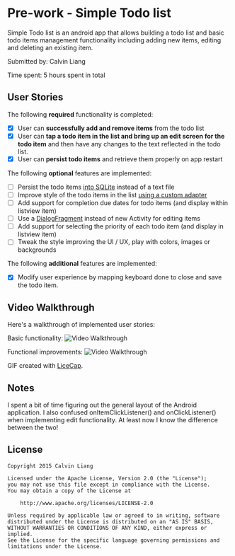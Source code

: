 # Pre-work - Simple Todo list

Simple Todo list is an android app that allows building a todo list and basic todo items management functionality including adding new items, editing and deleting an existing item.

Submitted by: Calvin Liang

Time spent: 5 hours spent in total

## User Stories

The following **required** functionality is completed:

* [x] User can **successfully add and remove items** from the todo list
* [x] User can **tap a todo item in the list and bring up an edit screen for the todo item** and then have any changes to the text reflected in the todo list.
* [x] User can **persist todo items** and retrieve them properly on app restart

The following **optional** features are implemented:

* [ ] Persist the todo items [into SQLite](http://guides.codepath.com/android/Persisting-Data-to-the-Device#sqlite) instead of a text file
* [ ] Improve style of the todo items in the list [using a custom adapter](http://guides.codepath.com/android/Using-an-ArrayAdapter-with-ListView)
* [ ] Add support for completion due dates for todo items (and display within listview item)
* [ ] Use a [DialogFragment](http://guides.codepath.com/android/Using-DialogFragment) instead of new Activity for editing items
* [ ] Add support for selecting the priority of each todo item (and display in listview item)
* [ ] Tweak the style improving the UI / UX, play with colors, images or backgrounds

The following **additional** features are implemented:

* [x] Modify user experience by mapping keyboard done to close and save the todo item.

## Video Walkthrough

Here's a walkthrough of implemented user stories:

Basic functionality:
![Video Walkthrough](http://i.imgur.com/aJaoSlD.gif)

Functional improvements:
![Video Walkthrough](http://i.imgur.com/RnAPzn2.gif)

GIF created with [LiceCap](http://www.cockos.com/licecap/).

## Notes

I spent a bit of time figuring out the general layout of the Android application. I also confused onItemClickListener() and onClickListener() when implementing edit functionality. At least now I know the difference between the two!

## License

    Copyright 2015 Calvin Liang

    Licensed under the Apache License, Version 2.0 (the "License");
    you may not use this file except in compliance with the License.
    You may obtain a copy of the License at

        http://www.apache.org/licenses/LICENSE-2.0

    Unless required by applicable law or agreed to in writing, software
    distributed under the License is distributed on an "AS IS" BASIS,
    WITHOUT WARRANTIES OR CONDITIONS OF ANY KIND, either express or implied.
    See the License for the specific language governing permissions and
    limitations under the License.
